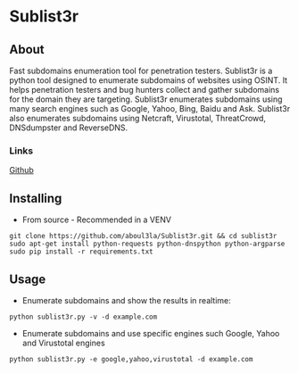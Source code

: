 # Sublist3r

## About

Fast subdomains enumeration tool for penetration testers. Sublist3r is a python tool designed to enumerate subdomains of websites using OSINT. It helps penetration testers and bug hunters collect and gather subdomains for the domain they are targeting. Sublist3r enumerates subdomains using many search engines such as Google, Yahoo, Bing, Baidu and Ask. Sublist3r also enumerates subdomains using Netcraft, Virustotal, ThreatCrowd, DNSdumpster and ReverseDNS.

### Links

[Github](https://github.com/aboul3la/Sublist3r)

## Installing

* From source - Recommended in a VENV

```
git clone https://github.com/aboul3la/Sublist3r.git && cd sublist3r
sudo apt-get install python-requests python-dnspython python-argparse
sudo pip install -r requirements.txt
```

## Usage

* Enumerate subdomains and show the results in realtime:

```
python sublist3r.py -v -d example.com
```

* Enumerate subdomains and use specific engines such Google, Yahoo and Virustotal engines

```
python sublist3r.py -e google,yahoo,virustotal -d example.com
```
